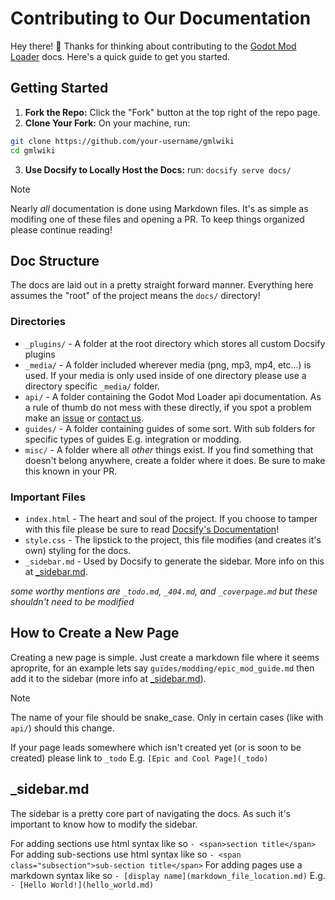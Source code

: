 <!-- currently this document only covers the Markdown styling, nothing to do with the content of the docs -->

# Contributing to Our Documentation
Hey there! 🎉 Thanks for thinking about contributing to the [Godot Mod Loader](https://github.com/GodotModding/godot-mod-loader) docs. Here's a quick guide to get you started.

## Getting Started
1. **Fork the Repo:** Click the "Fork" button at the top right of the repo page.
2. **Clone Your Fork:** On your machine, run:
```bash
git clone https://github.com/your-username/gmlwiki
cd gmlwiki
```
3. **Use Docsify to Locally Host the Docs:** run: `docsify serve docs/`

> [!NOTE]
> Nearly *all* documentation is done using Markdown files. It's as simple as modifing one of these files and opening a PR. To keep things organized please continue reading!


## Doc Structure
The docs are laid out in a pretty straight forward manner. Everything here assumes the "root" of the project means the `docs/` directory!

### Directories
- `_plugins/` - A folder at the root directory which stores all custom Docsify plugins
- `_media/` - A folder included wherever media (png, mp3, mp4, etc...) is used. If your media is only used inside of one directory please use a directory specific `_media/` folder.
- `api/` - A folder containing the Godot Mod Loader api documentation. As a rule of thumb do not mess with these directly, if you spot a problem make an [issue](https://github.com/GodotModding/gmlwiki/issues) or [contact us](https://discord.godotmodding.com/).
- `guides/` - A folder containing guides of some sort. With sub folders for specific types of guides E.g. integration or modding.
- `misc/` - A folder where all *other* things exist. If you find something that doesn't belong anywhere, create a folder where it does. Be sure to make this known in your PR.

### Important Files
- `index.html` - The heart and soul of the project. If you choose to tamper with this file please be sure to read [Docsify's Documentation](https://docsify.js.org/#/)!
- `style.css` - The lipstick to the project, this file modifies (and creates it's own) styling for the docs.
- `_sidebar.md` - Used by Docsify to generate the sidebar. More info on this at [_sidebar.md](#_sidebarmd).

*some worthy mentions are `_todo.md`, `_404.md`, and `_coverpage.md` but these shouldn't need to be modified*


## How to Create a New Page
Creating a new page is simple. Just create a markdown file where it seems aproprite, for an example lets say `guides/modding/epic_mod_guide.md` then add it to the sidebar (more info at [_sidebar.md](#_sidebarmd)).

> [!NOTE]
> The name of your file should be snake_case. Only in certain cases (like with `api/`) should this change.

If your page leads somewhere which isn't created yet (or is soon to be created) please link to `_todo` E.g. `[Epic and Cool Page](_todo)`

## _sidebar.md
The sidebar is a pretty core part of navigating the docs. As such it's important to know how to modify the sidebar. 

For adding sections use html syntax like so `- <span>section title</span>`
For adding sub-sections use html syntax like so `- <span class="subsection">sub-section title</span>`
For adding pages use a markdown syntax like so `- [display name](markdown_file_location.md)` E.g. `- [Hello World!](hello_world.md)`
